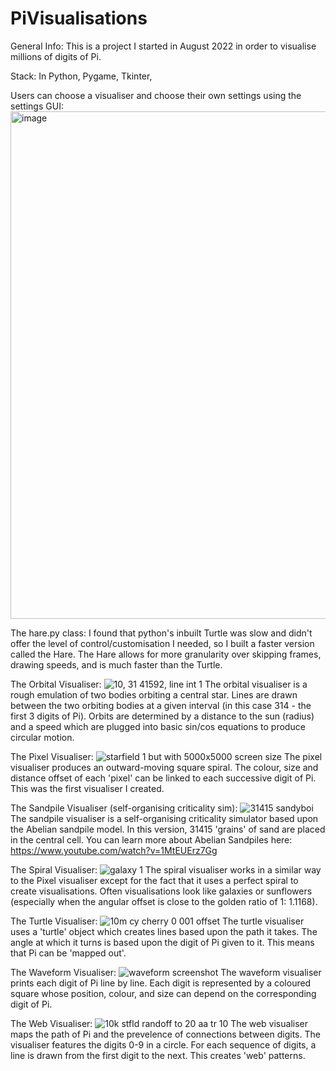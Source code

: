 # PiVisualisations

General Info:
This is a project I started in August 2022 in order to visualise millions of digits of Pi.

Stack:
In Python,
Pygame,
Tkinter,

Users can choose a visualiser and choose their own settings using the settings GUI:
<img width="812" alt="image" src="https://user-images.githubusercontent.com/113452530/194759621-30d25c26-8a90-4346-ab74-21f9e8b97fac.png">

The hare.py class:
I found that python's inbuilt Turtle was slow and didn't offer the level of control/customisation I needed, so I built a faster version called the Hare. The Hare allows for more granularity over skipping frames, drawing speeds, and is much faster than the Turtle.

The Orbital Visualiser:
![10, 31 41592, line int 1](https://user-images.githubusercontent.com/113452530/194619337-e19636b0-6b8b-4f49-a55d-61e056b6683b.png)
The orbital visualiser is a rough emulation of two bodies orbiting a central star. Lines are drawn between the two orbiting bodies at a given interval (in this case 314 - the first 3 digits of Pi). Orbits are determined by a distance to the sun (radius) and a speed which are plugged into basic sin/cos equations to produce circular motion.

The Pixel Visualiser:
![starfield 1 but with 5000x5000 screen size](https://user-images.githubusercontent.com/113452530/194619428-d2ab6898-9787-4c77-92d9-7ecaf8f284e1.png)
The pixel visualiser produces an outward-moving square spiral. The colour, size and distance offset of each 'pixel' can be linked to each successive digit of Pi. This was the first visualiser I created.

The Sandpile Visualiser (self-organising criticality sim):
![31415 sandyboi](https://user-images.githubusercontent.com/113452530/194619470-0f364881-12a3-4ba7-a66b-7f70d69481f8.png)
The sandpile visualiser is a self-organising criticality simulator based upon the Abelian sandpile model. In this version, 31415 'grains' of sand are placed in the central cell. You can learn more about Abelian Sandpiles here: https://www.youtube.com/watch?v=1MtEUErz7Gg

The Spiral Visualiser:
![galaxy 1](https://user-images.githubusercontent.com/113452530/194619499-7c20e0fd-8748-46d2-8e64-3f1d09ef32d8.png)
The spiral visualiser works in a similar way to the Pixel visualiser except for the fact that it uses a perfect spiral to create visualisations. Often visualisations look like galaxies or sunflowers (especially when the angular offset is close to the golden ratio of 1: 1.1168).

The Turtle Visualiser:
![10m cy cherry 0 001 offset](https://user-images.githubusercontent.com/113452530/194619583-9b49f66a-6603-4f18-ae01-0055ea76ab4d.png)
The turtle visualiser uses a 'turtle' object which creates lines based upon the path it takes. The angle at which it turns is based upon the digit of Pi given to it. This means that Pi can be 'mapped out'.

The Waveform Visualiser:
![waveform screenshot](https://user-images.githubusercontent.com/113452530/194619829-981cff50-5dfc-47cb-9d2b-720f9edcac06.png)
The waveform visualiser prints each digit of Pi line by line. Each digit is represented by a coloured square whose position, colour, and size can depend on the corresponding digit of Pi.

The Web Visualiser:
![10k stfld randoff to 20 aa tr 10](https://user-images.githubusercontent.com/113452530/194619669-28bf537a-fb4d-4077-aa99-a8fb70198ca2.png)
The web visualiser maps the path of Pi and the prevelence of connections between digits. The visualiser features the digits 0-9 in a circle. For each sequence of digits, a line is drawn from the first digit to the next. This creates 'web' patterns.
